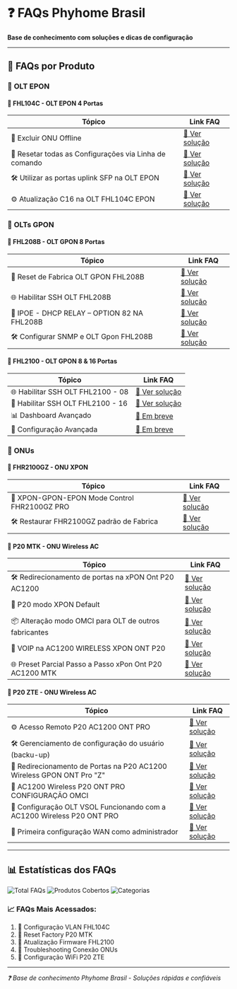 # ❓ FAQs Phyhome Brasil

**Base de conhecimento com soluções e dicas de configuração**

---

## 🎯 **FAQs por Produto**

### 🔌 **OLT EPON**

#### 📂 **FHL104C - OLT EPON 4 Portas**
| Tópico | Link FAQ |
|--------|----------|
| 🔧 Excluir ONU Offline | [📖 Ver solução](https://telegra.ph/Excluir-ONU-Offline-na-OLT-FHL104C-EPON-03-09) |
| 🔄 Resetar todas as Configurações via Linha de comando | [📖 Ver solução](https://telegra.ph/Resetar-todas-as-Configura%C3%A7%C3%B5es-via-Linha-de-comando-11-23) |
| 🛠️ Utilizar as portas uplink SFP na OLT EPON | [📖 Ver solução](https://telegra.ph/Utilizar-as-portas-uplink-SFP-na-OLT-EPON-08-10) |
| ⚙️ Atualização C16 na OLT FHL104C EPON | [📖 Ver solução](https://telegra.ph/Atualiza%C3%A7%C3%A3o-C16-na-OLT-FHL104C-EPON-07-11) |

### 🔌 **OLTs GPON**

#### 📂 **FHL208B - OLT GPON 8 Portas**
| Tópico | Link FAQ |
|--------|----------|
| 🔄 Reset de Fabrica OLT GPON FHL208B | [📖 Ver solução](https://telegra.ph/Reset-de-Fabrica-OLT-GPON-FHL208B-03-03) |
| 🌐 Habilitar SSH OLT  FHL208B | [📖 Ver solução](https://telegra.ph/Habilitar-SSH-OLT-FHL208B-01-10) |
| 📡 IPOE - DHCP RELAY – OPTION 82 NA FHL208B | [📖 Ver solução](https://telegra.ph/IPOE---DHCP-RELAY--OPTION-82-NA-FHL208B-06-01) |
| 🛠️ Configurar SNMP e OLT Gpon FHL208B | [📖 Ver solução](https://telegra.ph/Configurar-SNMP-e-OLT-Gpon-FHL208B-03-24) |

#### 📂 **FHL2100 - OLT GPON 8 & 16 Portas**
| Tópico | Link FAQ |
|--------|----------|
| 🌐 Habilitar SSH OLT FHL2100 - 08 | [📖 Ver solução](https://telegra.ph/Habilitar-SSH-OLT-FHL2100---08-01-10) |
| 🤖 Habilitar SSH OLT FHL2100 - 16 | [📖 Ver solução](https://telegra.ph/Habilitar-SSH-OLT-FHL2100---16-01-10) |
| 📊 Dashboard Avançado | [📖 Em breve](https://telegra.ph/FAQ-em-Preparacao-Phyhome-Brasil-10-31) |
| 🔧 Configuração Avançada | [📖 Em breve](https://telegra.ph/FAQ-em-Preparacao-Phyhome-Brasil-10-31) |

### 📡 **ONUs**

#### 📂 **FHR2100GZ - ONU XPON**
| Tópico | Link FAQ |
|--------|----------|
| 🔄 XPON-GPON-EPON Mode Control FHR2100GZ PRO | [📖 Ver solução](https://telegra.ph/XPON-GPON-EPON-Mode-Control-FHR2100GZ-PRO-12-12) |
| 🛠️ Restaurar FHR2100GZ padrão de Fabrica | [📖 Ver solução](https://telegra.ph/Restaurar-a-ONU-XPON-FHR2100GZ-padr%C3%A3o-de-FabricaExclus%C3%A3o-total-das-configura%C3%A7%C3%B5es-09-27) |


#### 📂 **P20 MTK - ONU Wireless AC**
| Tópico | Link FAQ |
|--------|----------|
| 🛠️ Redirecionamento de portas na xPON Ont P20 AC1200 | [📖 Ver solução](https://telegra.ph/Redirecionamento-de-portas-na-xPON-Ont-P20-AC1200-06-03) |
| 🔄 P20 modo XPON Default | [📖 Ver solução](https://telegra.ph/P20-modo-XPON-Default-02-13) |
| 📦 Alteração modo OMCI para OLT de outros fabricantes | [📖 Ver solução](https://telegra.ph/Altera%C3%A7%C3%A3o-modo-OMCI-para-OLT-de-outros-fabricantes-na-ONT-P20-AC1200-WIRELESS-XPON-07-09) |
| 📡 VOIP na AC1200 WIRELESS XPON ONT P20 | [📖 Ver solução](https://telegra.ph/VOIP-na-AC1200-WIRELESS-XPON-ONT-P20-07-30) |
| 🌐 Preset Parcial Passo a Passo xPon Ont P20 AC1200 MTK | [📖 Ver solução](https://telegra.ph/Preset-Parcial-Passo-a-Passo-xPon-Ont-P20-AC1200-MTK-11-14) |

#### 📂 **P20 ZTE - ONU Wireless AC**
| Tópico | Link FAQ |
|--------|----------|
| ⚙️ Acesso Remoto P20 AC1200 ONT PRO | [📖 Ver solução](https://telegra.ph/Acesso-Remoto-P20-AC1200-ONT-PRO-10-28) |
| 🛠️ Gerenciamento de configuração do usuário (backu-up) | [📖 Ver solução](https://telegra.ph/Gerenciamento-de-configura%C3%A7%C3%A3o-do-usu%C3%A1rio-backu-up-P20-AC1200-Pro-01-26) |
| 🔐 Redirecionamento de Portas na P20 AC1200 Wireless GPON ONT Pro "Z" | [📖 Ver solução](https://telegra.ph/Redirecionamento-de-Portas-na-P20-AC1200-Wireless-GPON-ONT-Pro-Z-08-24-2) |
| 📶 AC1200 Wireless P20 ONT PRO CONFIGURAÇÃO OMCI | [📖 Ver solução](https://telegra.ph/AC1200-Wireless-P20-ONT-PRO-CONFIGURA%C3%87%C3%83O-OMCI-08-11) |
| 📶 Configuração OLT VSOL Funcionando com a AC1200 Wireless P20 ONT PRO | [📖 Ver solução](https://telegra.ph/Configura%C3%A7%C3%A3o-OLT-VSOL-Funcionando-com-a-AC1200-Wireless-P20-ONT-PRO-06-02) |
| 📶 Primeira configuração WAN como administrador | [📖 Ver solução](https://telegra.ph/Acessar-a-AC1200-Wireless-P20-ONT-PRO-como-administrador-e-fazer-a-primeira-configura%C3%A7%C3%A3o-WAN-12-29) |

---

## 📊 **Estatísticas dos FAQs**

![Total FAQs](https://img.shields.io/badge/FAQs_Disponíveis-50+-success?style=for-the-badge)
![Produtos Cobertos](https://img.shields.io/badge/Produtos-6-blue?style=for-the-badge)
![Categorias](https://img.shields.io/badge/Categorias-5-orange?style=for-the-badge)

### **📈 FAQs Mais Acessados:**
1. 🥇 Configuração VLAN FHL104C
2. 🥈 Reset Factory P20 MTK
3. 🥉 Atualização Firmware FHL2100
4. 🏅 Troubleshooting Conexão ONUs
5. 🏅 Configuração WiFi P20 ZTE

---

*❓ Base de conhecimento Phyhome Brasil - Soluções rápidas e confiáveis*
